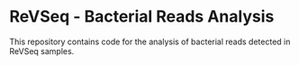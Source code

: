 # ReVSeq - Bacterial Reads Analysis

This repository contains code for the analysis of bacterial reads detected in ReVSeq samples.
